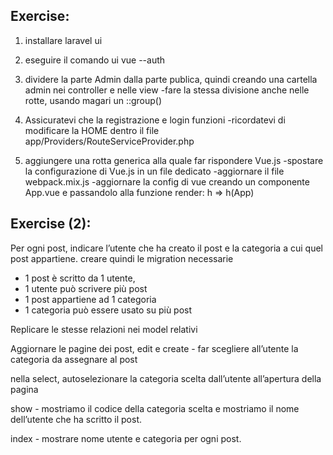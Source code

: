 ## Exercise:

1. installare laravel ui

2. eseguire il comando ui vue --auth

3. dividere la parte Admin dalla parte publica, quindi creando una cartella admin nei controller e nelle view
   -fare la stessa divisione anche nelle rotte, usando magari un ::group()

4. Assicuratevi che la registrazione e login funzioni
   -ricordatevi di modificare la HOME dentro il file
   app/Providers/RouteServiceProvider.php

5. aggiungere una rotta generica alla quale far rispondere Vue.js
   -spostare la configurazione di Vue.js in un file dedicato
   -aggiornare il file webpack.mix.js
   -aggiornare la config di vue creando un componente App.vue e passandolo alla funzione render: h => h(App)

<!-- Exercise completed -->

## Exercise (2):

Per ogni post, indicare l’utente che ha creato il post e la categoria a cui quel post appartiene.
creare quindi le migration necessarie

-   1 post è scritto da 1 utente,
-   1 utente può scrivere più post
-   1 post appartiene ad 1 categoria
-   1 categoria può essere usato su più post

Replicare le stesse relazioni nei model relativi

Aggiornare le pagine dei post,
edit e create - far scegliere all’utente la categoria da assegnare al post

nella select, autoselezionare la categoria scelta dall’utente all’apertura della pagina

show - mostriamo il codice della categoria scelta e mostriamo il nome dell’utente che ha scritto il post.

index - mostrare nome utente e categoria per ogni post.
